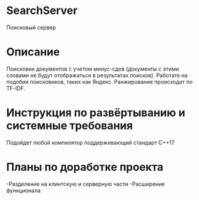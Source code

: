 
# SearchServer
Поисковый сервер

Описание
======================
Поисковик документов с учетом минус-сдов (документы с этими словами не будут отображаться в результатах поисков). Работате на подобии поисковиков, таких как Яндекс. Ранжирование происходит по TF-IDF.

Инструкция по развёртыванию и системные требования
=======
Подойдет любой компилятор поддерживающий стандарт C++17

Планы по доработке проекта
=======
-Разделение на клинтскую и серверную части
-Расширение функционала

